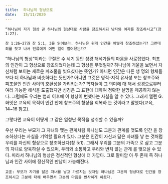 ```yaml
---
title:  하나님의 형상으로
date:   15/11/2020
---
```


`“하나님이 자기 형상 곧 하나님의 형상대로 사람을 창조하시되 남자와 여자를 창조하시고”(창 1:27).`

`창 1:26~27과 창 5:1, 3을 읽어보라. 하나님은 원래 인간을 어떻게 창조하셨는가? 그런데 죄를 짓고 나서 인류에게 어떤 일이 벌어졌는가?`

“하나님의 형상”이라는 구절은 수 세기 동안 성경 해석가들의 마음을 사로잡았다. 최초의 인간이 그 형상으로 창조되었다는데 그 형상은 무엇일까? 하나님이 거울을 보면서 자신처럼 보이는 새로운 피조물을 빚으셨다는 뜻인가? 아니면 인간은 다른 생 명의 형체들보다 더 하나님과 비슷하다는 뜻인가? 아니면 그것은 영적-지적 유사성 또는 창조주와 피조물인 인간 사이의 호환성을 가리키는가? 학자들이 그 의미에 대 해서 성경으로부터 여러 가능한 해석을 도출했지만 성경은 그 표현에 대하여 정확한 설명을 제공하지 않는다. 그럼에도 우리는 범죄 이후에 이 형상이 변했다는 사실을 알 수 있다. 그래서 엘렌 G. 화잇은 교육의 목적이 인간 안에 창조주의 형상을 회복하 는 것이라고 말했다(교육, 14~16 참고).

그렇다면 교육이 어떻게 그 같은 엄청난 목적을 성취할 수 있을까?

우선 우리는 부모가 그 자녀와 맺는 관계처럼 하나님도 그분과 관계를 맺도록 인간 을 창조하셨다는 사실을 기억할 필요가 있다. 그분은 인간이 자신과 닮은 자녀를 낳 는 것처럼 우리를 자신의 형상으로 창조하셨다(창 5:1). 그래서 우리를 그분의 가족으 로 삼고 그분의 자녀로 양육하실 수 있으며, 우리와 소통하고 우리와 변치 않는 관계 를 맺으실 수 있다. 따라서 하나님의 형상은 정신적인 형상에 더 가깝다. 그로 말미암 아 두 존재 즉 하나님과 인간 사이에 정신적인 만남이 가능해진다.

`교훈: 부모가 자기를 닮은 자녀를 낳고 가르치는 것처럼 하나님은 그분의 형상대로 인간을 창조하시고 그분에 대해 배우면서 그분의 마음을 반사하게 하셨다.`